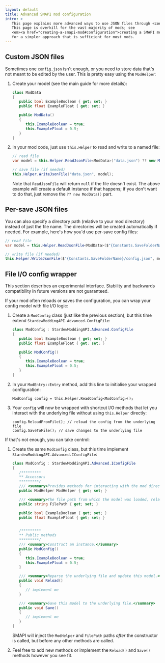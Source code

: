 ```yaml
---
layout: default
title: Advanced SMAPI mod configuration
intro: > 
   This page explains more advanced ways to use JSON files through <code>this.Helper</code>.
   This page is overkill for the vast majority of mods; see
   <em><a href="creating-a-smapi-mod#configuration">creating a SMAPI mod</a></em>
   for a simpler approach that is sufficient for most mods.
---
```


## Custom JSON files
Sometimes one `config.json` isn't enough, or you need to store data that's not meant to be edited
by the user. This is pretty easy using the `ModHelper`:

1. Create your model (see the main guide for more details):

   ```c#
   class ModData
   {
      public bool ExampleBoolean { get; set; }
      public float ExampleFloat { get; set; }

      public ModData()
      {
         this.ExampleBoolean = true;
         this.ExampleFloat = 0.5;
      }
   }
   ```

2. In your mod code, just use `this.Helper` to read and write to a named file:

   ```c#
   // read file
   var model = this.Helper.ReadJsonFile<ModData>("data.json") ?? new ModData();

   // save file (if needed)
   this.Helper.WriteJsonFile("data.json", model);
   ```
   Note that `ReadJsonFile` will return `null` if the file doesn't exist. The above example will
   create a default instance if that happens; if you don't want to do that, just remove the
   `?? new ModData()` part.

## Per-save JSON files
You can also specify a directory path (relative to your mod directory) instead of just the file
name. The directories will be created automatically if needed. For example, here's how you'd use
per-save config files:

```c#
// read file
var model = this.Helper.ReadJsonFile<ModData>($"{Constants.SaveFolderName}/config.json") ?? new ModData();

// write file (if needed)
this.Helper.WriteJsonFile($"{Constants.SaveFolderName}/config.json", model);
```

## File I/O config wrapper
<p class="warning">
This section describes an experimental interface. Stability and backwards compatibility in future
versions are not guaranteed.
</p>

If your mod often reloads or saves the configuration, you can wrap your config model with file
I/O logic:

1. Create a `ModConfig` class (just like the previous section), but this time extend
   `StardewModdingAPI.Advanced.ConfigFile`:

   ```c#
   class ModConfig : StardewModdingAPI.Advanced.ConfigFile
   {
      public bool ExampleBoolean { get; set; }
      public float ExampleFloat { get; set; }

      public ModConfig()
      {
         this.ExampleBoolean = true;
         this.ExampleFloat = 0.5;
      }
   }
   ```

2. In your `ModEntry::Entry` method, add this line to initialise your wrapped configuration:

   ```
   ModConfig config = this.Helper.ReadConfig<ModConfig>();
   ```

3. Your `config` will now be wrapped with shortcut I/O methods that let you interact with the
   underlying file without using `this.Helper` directly:

   ```
   config.ReloadFromFile(); // reload the config from the underlying file
   config.SaveToFile(); // save changes to the underlying file
   ```

If that's not enough, you can take control:

1. Create the same `ModConfig` class, but this time implement `StardewModdingAPI.Advanced.IConfigFile`:

   ```c#
   class ModConfig : StardewModdingAPI.Advanced.IConfigFile
   {
      /*********
      ** Accessors
      *********/
      /// <summary>Provides methods for interacting with the mod directory, including read/writing the config file.</summary>
      public ModHelper ModHelper { get; set; }

      /// <summary>The file path from which the model was loaded, relative to the mod directory.</summary>
      public string FilePath { get; set; }

      public bool ExampleBoolean { get; set; }
      public float ExampleFloat { get; set; }


      /*********
      ** Public methods
      *********/
      /// <summary>Construct an instance.</Summary>
      public ModConfig()
      {
         this.ExampleBoolean = true;
         this.ExampleFloat = 0.5;
      }

      /// <summary>Reparse the underlying file and update this model.</summary>
      public void Reload()
      {
         // implement me
      }

      /// <summary>Save this model to the underlying file.</summary>
      public void Save()
      {
         // implement me
      }
   }
   ```

   SMAPI will inject the `ModHelper` and `FilePath` paths _after_ the constructor is called,
   but before any other methods are called.

2. Feel free to add new methods or implement the `Reload()` and `Save()` methods however you see
   fit.